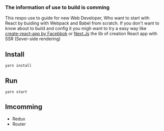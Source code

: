 ### The information of use to build is comming

This respo use to guide for new Web Developer, Who want to start with React by buiding with Webpack and Babel from scratch. If you don't want to know about to build and config it you migh want to try a easy way like [create-react-app by Facebbok]( https://github.com/facebook/create-react-app) or [Next.Js](https://github.com/zeit/next.js/) the lib of creation React app with SSR (Sever-side rendering)

## Install 
``` 
yarn install

```

## Run 

``` 
yarn start 

```

## Imcomming 
 - Redux
 - Router
